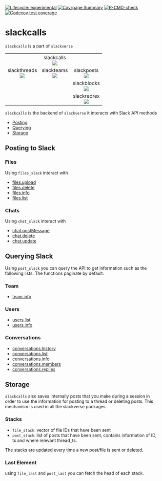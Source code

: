 
<!-- README.md is generated from README.Rmd. Please edit that file -->
<!-- badges: start -->

[![Lifecycle:
experimental](https://img.shields.io/badge/lifecycle-experimental-orange.svg)](https://www.tidyverse.org/lifecycle/#experimental)
[![Covrpage
Summary](https://img.shields.io/badge/covrpage-Last_Build_2023_02_18-brightgreen.svg)](http://tinyurl.com/ux5kpl9)
[![R-CMD-check](https://github.com/yonicd/slackcalls/actions/workflows/r-cmd-check.yml/badge.svg)](https://github.com/yonicd/slackcalls/actions/workflows/r-cmd-check.yml)
[![Codecov test
coverage](https://codecov.io/gh/yonicd/slackcalls/branch/master/graph/badge.svg)](https://codecov.io/gh/yonicd/slackcalls?branch=master)
<!-- badges: end -->

# slackcalls

`slackcalls` is a part of `slackverse`

|                                                                                                                                                   |                                                                                                                                             |                                                                                                                                                |
|:-------------------------------------------------------------------------------------------------------------------------------------------------:|:-------------------------------------------------------------------------------------------------------------------------------------------:|:----------------------------------------------------------------------------------------------------------------------------------------------:|
|                                                                                                                                                   | slackcalls<br>[![](https://github.com/yonicd/slackcalls/actions/workflows/r-cmd-check.yml/badge.svg)](https://github.com/yonicd/slackcalls) |                                                                                                                                                |
| slackthreads<br>[![](https://github.com/yonicd/slackthreads/actions/workflows/r-cmd-check.yml/badge.svg)](https://github.com/yonicd/slackthreads) | slackteams<br>[![](https://github.com/yonicd/slackteams/actions/workflows/r-cmd-check.yml/badge.svg)](https://github.com/yonicd/slackteams) |  slackposts<br>[![](https://github.com/yonicd/slackposts/actions/workflows/r-cmd-check.yml/badge.svg)](https://github.com/yonicd/slackposts)   |
|                                                                                                                                                   |                                                                                                                                             | slackblocks<br>[![](https://github.com/yonicd/slackblocks/actions/workflows/r-cmd-check.yml/badge.svg)](https://github.com/yonicd/slackblocks) |
|                                                                                                                                                   |                                                                                                                                             | slackreprex<br>[![](https://github.com/yonicd/slackreprex/actions/workflows/r-cmd-check.yml/badge.svg)](https://github.com/yonicd/slackreprex) |

`slackcalls` is the backend of `slackverse` it interacts with Slack API
methods

- [Posting](#posting-to-slack)
- [Querying](#querying-slack)
- [Storage](#storage)

## Posting to Slack

### Files

Using `files_slack` interact with

- [files.upload](https://api.slack.com/methods/files.upload)
- [files.delete](https://api.slack.com/methods/files.delete)
- [files.info](https://api.slack.com/methods/files.info)
- [files.list](https://api.slack.com/methods/files.list)

### Chats

Using `chat_slack` interact with

- [chat.postMessage](https://api.slack.com/methods/chat.postMessage)
- [chat.delete](https://api.slack.com/methods/chat.delete)
- [chat.update](https://api.slack.com/methods/chat.update)

## Querying Slack

Using `post_slack` you can query the API to get information such as the
following lists. The functions paginate by default.

### Team

- [team.info](https://api.slack.com/methods/team.info)

### Users

- [users.list](https://api.slack.com/methods/users.list)
- [users.info](https://api.slack.com/methods/users.info)

### Conversations

- [conversations.history](https://api.slack.com/methods/conversations.history)
- [conversations.list](https://api.slack.com/methods/conversations.list)
- [conversations.info](https://api.slack.com/methods/conversations.info)
- [conversations.members](https://api.slack.com/methods/conversations.members)
- [conversations.replies](https://api.slack.com/methods/conversations.replies)

## Storage

`slackcalls` also saves internally posts that you make during a session
in order to use the information for posting to a thread or deleting
posts. This mechanism is used in all the slackverse packages.

### Stacks

- `file_stack`: vector of file IDs that have been sent
- `post_stack`: list of posts that have been sent, contains information
  of ID, ts and where relevant thread_ts.

The stacks are updated every time a new post/file is sent or deleted.

### Last Element

using `file_last` and `post_last` you can fetch the head of each stack.
